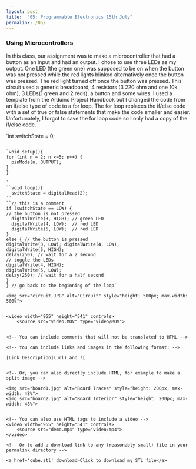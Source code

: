 ```yaml
---
layout: post
title:  "05: Programmable Electronics 15th July"
permalink: /05/
---
```


### Using Microcontrollers

In this class, our assignment was to make a microcontroller that had a button as an input and had an output. I chose to use three LEDs as my output. One LED (the green one) was supposed to be on when the button was not pressed while the red lights blinked alternatively once the button was pressed. The red light turned off once the button was pressed. This circuit used a generic breadboard, 4 resistors (3 220 ohm and one 10k ohm), 3 LEDs(1 green and 2 reds), a button and some wires. I used a template from the Arduino Project Handbook but I changed the code from an if/else type of code to a for loop.  The for loop replaces the if/else code with a set of true or false statements that make the code smaller and easier. Unfortunately, I forgot to save the for loop code so I only had a copy of the if/else code.

`int switchState = 0;
```

`void setup(){
for (int n = 2; n <=5; n++) {
  pinMode(n, OUTPUT);
}
}

`
``void loop(){
  switchState = digitalRead(2);
``
``// this is a comment
if (switchState == LOW) {
// the button is not pressed
  digitalWrite(3, HIGH); // green LED
  digitalWrite(4, LOW);  // red LED
  digitalWrite(5, LOW);  // red LED
}
else { // the button is pressed
digitalWrite(3, LOW); digitalWrite(4, LOW);
digitalWrite(5, HIGH);
delay(250); // wait for a 2 second
// toggle the LEDs
digitalWrite(4, HIGH);
digitalWrite(5, LOW);
delay(250); // wait for a half second
}
} // go back to the beginning of the loop`

<img src="circuit.JPG" alt="Circuit" style="height: 500px; max-width: 500%">


<video width="955" height="541" controls>
	<source src="video.MOV" type="video/MOV">


<!-- You can include comments that will not be translated to HTML -->

<!-- You can include links and images in the following format: -->

[Link Description](url) and ![


<!-- Or, you can also directly include HTML, for example to make a split image -->

<img src="board1.jpg" alt="Board Traces" style="height: 200px; max-width: 48%">
<img src="board2.jpg" alt="Board Interior" style="height: 200px; max-width: 48%">


<!-- You can also use HTML tags to include a video -->
<video width="955" height="541" controls>
	<source src="demo.mp4" type="video/mp4">
</video>

<!-- Or to add a download link to any (reasonably small) file in your permalink directory -->

<a href='cube.stl' download>Click to download my STL file</a>


